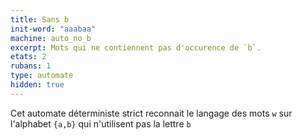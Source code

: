 ```yaml
---
title: Sans b
init-word: "aaabaa"
machine: auto_no_b
excerpt: Mots qui ne contiennent pas d'occurence de `b`.
etats: 2
rubans: 1
type: automate
hidden: true
---
```

Cet automate déterministe strict reconnait le langage des mots `w` sur l'alphabet `{a,b}` qui n'utilisent pas la lettre `b`
